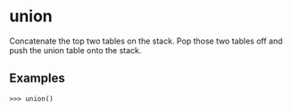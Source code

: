 # union

Concatenate the top two tables on the stack.
Pop those two tables off and push the union table onto the stack.

## Examples

`>>> union()`